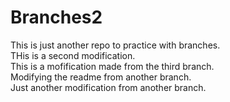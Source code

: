 # Branches2
This is just another repo to practice with branches.  
THis is a second modification.  
This is a mofification made from the third branch.  
Modifying the readme from another branch.  
Just another modification from another branch.  
